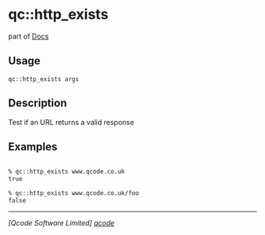 qc::http_exists
===============

part of [Docs](.)

Usage
-----
`qc::http_exists args`

Description
-----------
Test if an URL returns a valid response

Examples
--------
```tcl

% qc::http_exists www.qcode.co.uk
true

% qc::http_exists www.qcode.co.uk/foo
false

```

----------------------------------
*[Qcode Software Limited] [qcode]*

[qcode]: www.qcode.co.uk "Qcode Software"